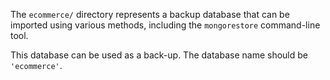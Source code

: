 The `ecommerce/` directory represents a backup database that can be imported using various methods, including the `mongorestore` command-line tool.

This database can be used as a back-up. The database name should be `'ecommerce'`.
